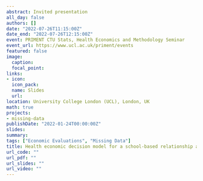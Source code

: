 ```yaml
---
abstract: Invited presentation
all_day: false
authors: []
date: "2022-07-26T11:15:00Z"
date_end: "2022-07-26T12:15:00Z"
event: PRIMENT CTU Stats, Health Economics and Methodology Seminar
event_url: https://www.ucl.ac.uk/priment/events
featured: false
image:
  caption: 
  focal_point: 
links:
- icon: 
  icon_pack: 
  name: Slides
  url: 
location: University College London (UCL), London, UK
math: true
projects:
- missing-data
publishDate: "2022-01-24T00:00:00Z"
slides: 
summary: 
tags: ["Economic Evaluations", "Missing Data"]
title: Health economic decision model for a school-based relationship and sexuality education intervention in the UK
url_code: ""
url_pdf: ""
url_slides: ""
url_video: ""
---
```





